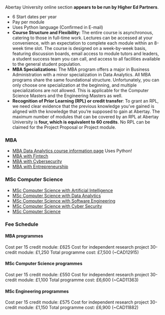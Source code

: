 Abertay University online section **appears to be run by Higher Ed Partners**.
- 6 Start dates per year
- Pay per module
- Uses Python language (Confirmed in E-mail)
- **Course Structure and Flexibility:** The entire course is asynchronous, catering to those in full-time work. Lectures can be accessed at your convenience, with an expectation to complete each module within an 8-week time slot. The course is designed on a week-by-week basis, featuring discussion boards, email access to module tutors and leaders, a student success team you can call, and access to all facilities available to the general student population.
- **MBA Specializations:** The MBA program offers a major in Business Administration with a minor specialization in Data Analytics. All MBA programs share the same foundational structure. Unfortunately, you can only choose one specialization at the beginning, and multiple specializations are not allowed. This is applicable for the Computer Science Masters and the Engineering Masters as well.
- **Recognition of Prior Learning (RPL) or credit transfer**: To grant an RPL, we need clear evidence that the previous knowledge you’ve gained is aligned with the knowledge that you’re supposed to gain at Abertay. The maximum number of modules that can be covered by an RPL at Abertay University is **four, which is equivalent to 60 credits**. No RPL can be claimed for the Project Proposal or Project module.

### MBA
- [MBA Data Analytics course information page](https://online.abertay.ac.uk/programmes/mba-with-data-analytics/) Uses Python!
- [MBA with Fintech](https://online.abertay.ac.uk/programmes/mba-fintech/)
- [MBA with Cybersecurity](https://online.abertay.ac.uk/programmes/mba-cyber-security/)
- [MBA with Entrepreneurship](https://online.abertay.ac.uk/programmes/mba-with-entrepreneurship/)
### MSc Computer Science
- [MSc Computer Science with Artificial Intelligence](https://online.abertay.ac.uk/programmes/msc-computer-science-with-artificial-intelligence/)
- [MSc Computer Science with Data Analytics](https://online.abertay.ac.uk/programmes/msc-data-analytics/)
- [MSc Computer Science with Software Engineering](https://online.abertay.ac.uk/programmes/msc-software-engineering/)
- [MSc Computer Science with Cyber Security](https://online.abertay.ac.uk/programmes/msc-computer-science-with-cyber-security/)
- [MSc Computer Science](https://online.abertay.ac.uk/programmes/msc-computer-science/)

### Fee Schedule
#### MBA programmes
Cost per 15 credit module: £625
Cost for independent research project 30-credit module: £1,250
Total programme cost: £7,500 (~CAD12915)
#### MSc Computer Science programmes
Cost per 15 credit module: £550
Cost for independent research project 30-credit module: £1,100
Total programme cost: £6,600 (~CAD11363)
#### MSc Engineering programmes
Cost per 15 credit module: £575
Cost for independent research project 30-credit module: £1,150
Total programme cost: £6,900 (~CAD11882)